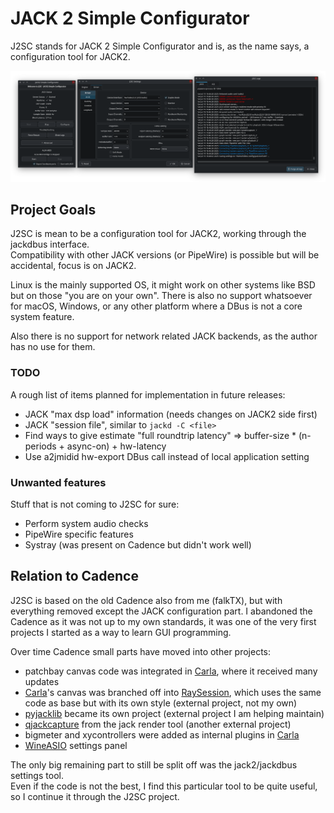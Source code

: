 # JACK 2 Simple Configurator

J2SC stands for JACK 2 Simple Configurator and is, as the name says, a configuration tool for JACK2.

![Screenshot](Screenshot.png)

## Project Goals

J2SC is mean to be a configuration tool for JACK2, working through the jackdbus interface.  
Compatibility with other JACK versions (or PipeWire) is possible but will be accidental, focus is on JACK2.

Linux is the mainly supported OS, it might work on other systems like BSD but on those "you are on your own".
There is also no support whatsoever for macOS, Windows, or any other platform where a DBus is not a core system feature.

Also there is no support for network related JACK backends, as the author has no use for them.

### TODO

A rough list of items planned for implementation in future releases:

 - JACK "max dsp load" information (needs changes on JACK2 side first)
 - JACK "session file", similar to `jackd -C <file>`
 - Find ways to give estimate "full roundtrip latency" => buffer-size * (n-periods + async-on) + hw-latency
 - Use a2jmidid hw-export DBus call instead of local application setting

### Unwanted features

Stuff that is not coming to J2SC for sure:

 - Perform system audio checks
 - PipeWire specific features
 - Systray (was present on Cadence but didn't work well)

## Relation to Cadence

J2SC is based on the old Cadence also from me (falkTX), but with everything removed except the JACK configuration part.
I abandoned the Cadence as it was not up to my own standards, it was one of the very first projects I started as a way to learn GUI programming.

Over time Cadence small parts have moved into other projects:

 - patchbay canvas code was integrated in [Carla](https://kx.studio/Applications:Carla), where it received many updates
 - [Carla](https://kx.studio/Applications:Carla)'s canvas was branched off into [RaySession](https://github.com/Houston4444/RaySession), which uses the same code as base but with its own style (external project, not my own)
 - [pyjacklib](https://github.com/jackaudio/pyjacklib) became its own project (external project I am helping maintain)
 - [qjackcapture](https://github.com/SpotlightKid/qjackcapture) from the jack render tool (another external project)
 - bigmeter and xycontrollers were added as internal plugins in [Carla](https://kx.studio/Applications:Carla)
 - [WineASIO](https://github.com/wineasio/wineasio/) settings panel

The only big remaining part to still be split off was the jack2/jackdbus settings tool.  
Even if the code is not the best, I find this particular tool to be quite useful, so I continue it through the J2SC project.

